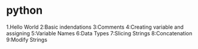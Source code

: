 # python
1.Hello World
2:Basic indendations
3:Comments
4:Creating variable and assigning
5:Variable Names
6:Data Types
7:Slicing Strings
8:Concatenation
9:Modify Strings

